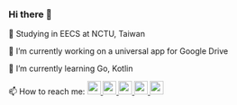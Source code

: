 ### Hi there 👋

:closed_book: Studying in EECS at NCTU, Taiwan

🔭 I’m currently working on a universal app for Google Drive

🌱 I’m currently learning Go, Kotlin

📫 How to reach me: 
<a href="https://www.facebook.com/profile.php?id=100000589183114"><img src="https://image.flaticon.com/icons/svg/1384/1384053.svg" width="24" height="24">
<a href="https://www.instagram.com/kiezhung/"><img src="https://image.flaticon.com/icons/svg/174/174855.svg" width="24" height="24">
<a href="https://twitter.com/ChangKieChung"><img src="https://image.flaticon.com/icons/svg/124/124021.svg" width="24" height="24">
<a href="https://www.linkedin.com/in/chen-kai-chang-3975b6185/"><img src="https://image.flaticon.com/icons/svg/174/174857.svg" width="24" height="24">
<a href="https://github.com/kie4280/"><img src="https://image.flaticon.com/icons/svg/2111/2111425.svg" width="24" height="24">
